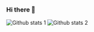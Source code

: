 ### Hi there 👋

<!--
**turqayyilmaz/turqayyilmaz** is a ✨ _special_ ✨ repository because its `README.md` (this file) appears on your GitHub profile.

Here are some ideas to get you started:

- 🔭 I’m currently working on ...
- 🌱 I’m currently learning ...
- 👯 I’m looking to collaborate on ...
- 🤔 I’m looking for help with ...
- 💬 Ask me about ...
- 📫 How to reach me: ...
- 😄 Pronouns: ...
- ⚡ Fun fact: ...
-->

![Github stats 1](https://github-readme-stats.vercel.app/api?username=turqayyilmaz&show_icons=true&theme=gradient) 
![Github stats 2](https://github-readme-stats.vercel.app/api?username=turqayyilmaz&show_icons=true&theme=radical)
